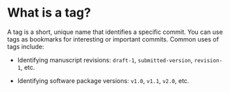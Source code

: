 # What is a tag?

A tag is a short, unique name that identifies a specific commit.
You can use tags as bookmarks for interesting or important commits.
Common uses of tags include:

- Identifying manuscript revisions: `draft-1`, `submitted-version`, `revision-1`, etc.

- Identifying software package versions: `v1.0`, `v1.1`, `v2.0`, etc.
